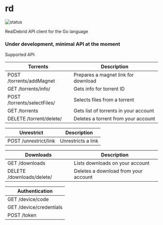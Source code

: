 # rd

![status](https://travis-ci.com/nenadstojanovikj/rd.svg?branch=master)

RealDebrid API client for the Go language

### Under development, minimal API at the moment

Supported API:

| Torrents  | Description
| ------------- | -----|
| POST /torrents/addMagnet  | Prepares a magnet link for download
| GET /torrents/info/<ID>  | Gets info for torrent ID
| POST /torrents/selectFiles/<ID>| Selects files from a torrent
| GET /torrents | Gets list of torrents in your account
| DELETE /torrent/delete/<ID> | Deletes a torrent from your account

| Unrestrict  | Description
| ------------- | -----|
| POST /unrestrict/link | Unrestricts a link

| Downloads  | Description
| ------------- | -----|
| GET /downloads | Lists downloads on your account
| DELETE /downloads/delete/<ID> | Deletes a download from your account

| Authentication |
| --- |
| GET /device/code |
| GET /device/credentials |
| POST /token |
